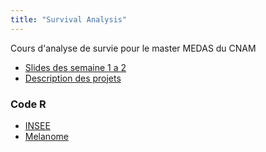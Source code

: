 ```yaml
---
title: "Survival Analysis"
---
```


Cours d'analyse de survie pour le master MEDAS du CNAM

* [Slides des semaine 1 a 2](survival/Survie_slides.pdf)
* [Description des projets](survival/Survie_projets.pdf)

### Code R
* [INSEE](survival/INSEE_2014.R)
* [Melanome](survival/Ex1_Melanome_Kaplan_Meier.R)